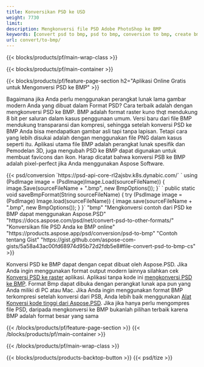 ```yaml
---
title: Konversikan PSD ke USD
weight: 7730
limit: 
description: Mengkonversi file PSD Adobe PhotoShop ke BMP
keywords: [convert psd to bmp, psd to bmp, conversion to bmp, create bmp from psd, print psd as bmp]
url: convert/to-bmp/
---
```


{{< blocks/products/pf/main-wrap-class >}}

{{< blocks/products/pf/main-container >}}

{{< blocks/products/pf/feature-page-section h2="Aplikasi Online Gratis untuk Mengonversi PSD ke BMP" >}}
<p>Bagaimana jika Anda perlu menggunakan perangkat lunak lama gambar modern Anda yang dibuat dalam Format PSD? Cara terbaik adalah dengan mengkonversi PSD ke BMP. BMP adalah format raster kuno thqt mendukung 8 bit per saluran dalam kasus penggunaan umum. Versi baru dari file BMP mendukung transparansi dan kompresi, sehingga setelah konversi PSD ke BMP Anda bisa mendapatkan gambar asli tapi tanpa lapisan. Tetapi cara yang lebih disukai adalah dengan menggunakan file PNG dalam kasus seperti itu. Aplikasi utama file BMP adalah perangkat lunak spesifik dan Pemodelan 3D, juga mengubah PSD ke BMP dapat digunakan untuk membuat favicons dan ikon. Harap dicatat bahwa konversi PSB ke BMP adalah pixel-perfect jika Anda menggunakan Aspose Software.</p>
{{< psd/conversion `https://psd-api-core-rl2ajsbv.k8s.dynabic.com/` 
`    using (PsdImage image = (PsdImage)Image.Load(sourceFileName))
    {
        image.Save(sourceFileName + ".bmp",  new BmpOptions());
    }` 
`    public static void saveBmpFormat(String sourceFileName) {
        try (PsdImage image = (PsdImage) Image.load(sourceFileName)) {
            image.save(sourceFileName + ".bmp", new BmpOptions());
        }
    }` 
	"bmp" 
"Mengkonversi contoh dari PSD ke BMP dapat menggunakan Aspose.PSD"  "https://docs.aspose.com/psd/net/convert-psd-to-other-formats/" 
"Konversikan file PSD Anda ke BMP online" "https://products.aspose.app/psd/conversion/psd-to-bmp" 
"Contoh tentang Gist" "https://gist.github.com/aspose-com-gists/5a58a43ac00fd68974d95b72d2fdb5e8#file-convert-psd-to-bmp-cs" >}}
<p>Konversi PSD ke BMP dapat dengan cepat dibuat oleh Aspose.PSD. Jika Anda ingin menggunakan format output modern lainnya silahkan cek <a href="/psd/convert">Konversi PSD ke raster</a> aplikasi. Aplikasi tanpa kode ini <a href="/psd/convert/to-bmp">mengkonversi PSD ke BMP</a>. Format Bmp dapat dibuka dengan perangkat lunak apa pun yang Anda miliki di PC atau Mac. Jika Anda ingin menggunakan format BMP terkompresi setelah konversi dari PSB, Anda lebih baik menggunakan <a href="/psd">Alat Konversi kode tinggi dari Aspose.PSD</a>. Jika jika hanya perlu mengompres file PSD, daripada mengkonversi ke BMP bukanlah pilihan terbaik karena BMP adalah format besar yang sama</p>
{{< /blocks/products/pf/feature-page-section >}}
{{< /blocks/products/pf/main-container >}}


{{< /blocks/products/pf/main-wrap-class >}}

{{< blocks/products/products-backtop-button >}}
{{< psd/tize >}}
